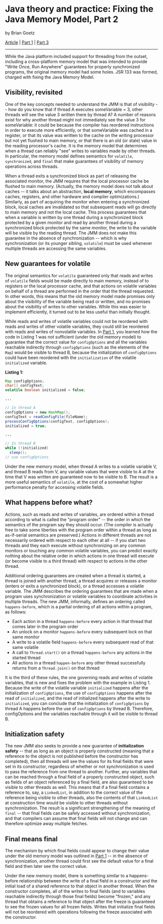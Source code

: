 # Java theory and practice: Fixing the Java Memory Model, Part 2

by Brian Goetz

[Article](https://www.ibm.com/developerworks/library/j-jtp03304/) | [Part 1](java_theory_and_practice_fixing_the_java_memory_model_part_1.markdown) | [Part 3]()

--------------------------------------------------------------------------------

While the Java platform included support for threading from the outset, including a cross-platform memory model that was intended to provide "Write Once, Run Anywhere" guarantees for properly synchronized programs, the original memory model had some holes. JSR 133 was formed, charged with fixing the Java Memory Model.

## Visibility, revisited

One of the key concepts needed to understand the JMM is that of visibility -- how do you know that if thread A executes someVariable = 3, other threads will see the value 3 written there by thread A? A number of reasons exist for why another thread might not immediately see the value 3 for someVariable: it could be because the compiler has reordered instructions in order to execute more efficiently, or that someVariable was cached in a register, or that its value was written to the cache on the writing processor but not yet flushed to main memory, or that there is an old (or stale) value in the reading processor's cache. It is the memory model that determines when a thread can reliably "see" writes to variables made by other threads. In particular, the memory model defines semantics for `volatile`, `synchronized`, and `final` that make guarantees of visibility of memory operations across threads.

When a thread exits a synchronized block as part of releasing the associated monitor, the JMM requires that the local processor cache be flushed to main memory. (Actually, the memory model does not talk about caches -- it talks about an abstraction, **local memory**, which encompasses caches, registers, and other hardware and compiler optimizations.) Similarly, as part of acquiring the monitor when entering a synchronized block, local caches are invalidated so that subsequent reads will go directly to main memory and not the local cache. This process guarantees that when a variable is written by one thread during a synchronized block protected by a given monitor and read by another thread during a synchronized block protected by the same monitor, the write to the variable will be visible by the reading thread. The JMM does not make this guarantee in the absence of synchronization -- which is why synchronization (or its younger sibling, `volatile`) must be used whenever multiple threads are accessing the same variables.

## New guarantees for volatile

The original semantics for `volatile` guaranteed only that reads and writes of `volatile` fields would be made directly to main memory, instead of to registers or the local processor cache, and that actions on volatile variables on behalf of a thread are performed in the order that the thread requested. In other words, this means that the old memory model made promises only about the visibility of the variable being read or written, and no promises about the visibility of writes to other variables. While this was easier to implement efficiently, it turned out to be less useful than initially thought.

While reads and writes of volatile variables could not be reordered with reads and writes of other volatile variables, they could still be reordered with reads and writes of nonvolatile variables. In [Part 1](java_theory_and_practice_fixing_the_java_memory_model_part_1.markdown), you learned how the code in Listing 1 was not sufficient (under the old memory model) to guarantee that the correct value for `configOptions` and all the variables reachable indirectly through `configOptions` (such as the elements of the `Map`) would be visible to thread B, because the initialization of `configOptions` could have been reordered with the `initialization` of the volatile `initialized` variable.

**Listing 1:**

```java
Map configOptions;
char[] configText;
volatile boolean initialized = false;

...

// In thread A
configOptions = new HashMap();
configText = readConfigFile(fileName);
processConfigOptions(configText, configOptions);
initialized = true;

...

// In thread B
while (!initialized)
  sleep();
// use configOptions
```

Under the new memory model, when thread A writes to a volatile variable V, and thread B reads from V, any variable values that were visible to A at the time that V was written are guaranteed now to be visible to B. The result is a more useful semantics of `volatile`, at the cost of a somewhat higher performance penalty for accessing volatile fields.

## What happens before what?

Actions, such as reads and writes of variables, are ordered within a thread according to what is called the "program order" -- the order in which the semantics of the program say they should occur. (The compiler is actually free to take some liberties with the program order within a thread as long as as-if-serial semantics are preserved.) Actions in different threads are not necessarily ordered with respect to each other at all -- if you start two threads and they each execute without synchronizing on any common monitors or touching any common volatile variables, you can predict exactly nothing about the relative order in which actions in one thread will execute (or become visible to a third thread) with respect to actions in the other thread.

Additional ordering guarantees are created when a thread is started, a thread is joined with another thread, a thread acquires or releases a monitor (enters or exits a synchronized block), or a thread accesses a volatile variable. The JMM describes the ordering guarantees that are made when a program uses synchronization or volatile variables to coordinate activities in multiple threads. The new JMM, informally, defines an ordering called `happens-before`, which is a partial ordering of all actions within a program, as follows:

- Each action in a thread `happens-before` every action in that thread that comes later in the program order
- An unlock on a monitor `happens-before` every subsequent lock on that same monitor
- A write to a volatile field `happens-before` every subsequent read of that same volatile
- A call to `Thread.start()` on a thread `happens-before` any actions in the started thread
- All actions in a thread `happen-before` any other thread successfully returns from a `Thread.join()` on that thread

It is the third of these rules, the one governing reads and writes of volatile variables, that is new and fixes the problem with the example in Listing 1\. Because the write of the volatile variable `initialized` happens after the initialization of `configOptions`, the use of `configOptions` happens after the read of `initialized`, and the read of initialized happens after the write to `initialized`, you can conclude that the initialization of `configOptions` by thread A happens before the use of `configOptions` by thread B. Therefore, configOptions and the variables reachable through it will be visible to thread B.

## Initialization safety

The new JMM also seeks to provide a new guarantee of **initialization safety** -- that as long as an object is properly constructed (meaning that a reference to the object is not published before the constructor has completed), then all threads will see the values for its final fields that were set in its constructor, regardless of whether or not synchronization is used to pass the reference from one thread to another. Further, any variables that can be reached through a final field of a properly constructed object, such as fields of an object referenced by a final field, are also guaranteed to be visible to other threads as well. This means that if a final field contains a reference to, say, a `LinkedList`, in addition to the correct value of the reference being visible to other threads, also the contents of that `LinkedList` at construction time would be visible to other threads without synchronization. The result is a significant strengthening of the meaning of `final` -- that final fields can be safely accessed without synchronization, and that compilers can assume that final fields will not change and can therefore optimize away multiple fetches.

## Final means final

The mechanism by which final fields could appear to change their value under the old memory model was outlined in [Part 1](java_theory_and_practice_fixing_the_java_memory_model_part_1.markdown) -- in the absence of synchronization, another thread could first see the default value for a final field and then later see the correct value.

Under the new memory model, there is something similar to a happens-before relationship between the write of a final field in a constructor and the initial load of a shared reference to that object in another thread. When the constructor completes, all of the writes to final fields (and to variables reachable indirectly through those final fields) become "frozen," and any thread that obtains a reference to that object after the freeze is guaranteed to see the frozen values for all frozen fields. Writes that initialize final fields will not be reordered with operations following the freeze associated with the constructor.
